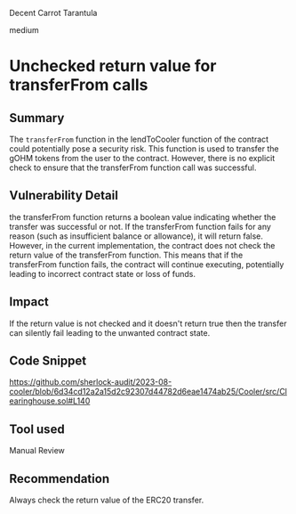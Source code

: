 Decent Carrot Tarantula

medium

# Unchecked return value for transferFrom calls
## Summary
The ```transferFrom``` function in the lendToCooler function of the contract could potentially pose a security risk. This function is used to transfer the gOHM tokens from the user to the contract. However, there is no explicit check to ensure that the transferFrom function call was successful.

## Vulnerability Detail
 the transferFrom function returns a boolean value indicating whether the transfer was successful or not. If the transferFrom function fails for any reason (such as insufficient balance or allowance), it will return false. However, in the current implementation, the contract does not check the return value of the transferFrom function. This means that if the transferFrom function fails, the contract will continue executing, potentially leading to incorrect contract state or loss of funds.

## Impact
If the return value is not checked and it doesn't return true then the transfer can silently fail leading to the unwanted contract state.

## Code Snippet
https://github.com/sherlock-audit/2023-08-cooler/blob/6d34cd12a2a15d2c92307d44782d6eae1474ab25/Cooler/src/Clearinghouse.sol#L140

## Tool used

Manual Review

## Recommendation
Always check the return value of the ERC20 transfer.